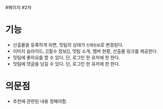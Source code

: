 #페이지 #2차 
# 기능
- 산출물을 등록하게 되면, 밋팀의 상태가 `진행완료`로 변경된다.
- 이미지 슬라이드, [[필수 정보]], 밋팀 소개, 멤버 현황, 산출물 링크를 제공한다.
- 밋팀에 좋아요를 할 수 있다. 단, 로그인 한 유저에 한 한다.
- 밋팀에 댓글을 남길 수 있다. 단, 로그인 한 유저에 한 한다.

# 의문점
- 추천에 관련된 내용 정해야함.